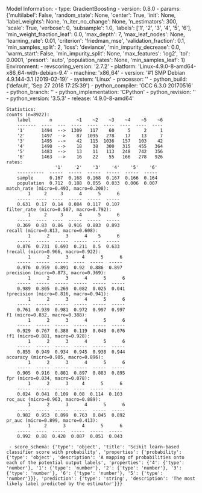 Model Information:
	 - type: GradientBoosting
	 - version: 0.8.0
	 - params: {'multilabel': False, 'random_state': None, 'center': True, 'init': None, 'label_weights': None, 'n_iter_no_change': None, 'n_estimators': 300, 'scale': True, 'verbose': 0, 'subsample': 1.0, 'labels': ['1', '2', '3', '4', '5', '6'], 'min_weight_fraction_leaf': 0.0, 'max_depth': 7, 'max_leaf_nodes': None, 'learning_rate': 0.01, 'criterion': 'friedman_mse', 'validation_fraction': 0.1, 'min_samples_split': 2, 'loss': 'deviance', 'min_impurity_decrease': 0.0, 'warm_start': False, 'min_impurity_split': None, 'max_features': 'log2', 'tol': 0.0001, 'presort': 'auto', 'population_rates': None, 'min_samples_leaf': 1}
	Environment:
	 - revscoring_version: '2.7.2'
	 - platform: 'Linux-4.9.0-8-amd64-x86_64-with-debian-9.4'
	 - machine: 'x86_64'
	 - version: '#1 SMP Debian 4.9.144-3.1 (2019-02-19)'
	 - system: 'Linux'
	 - processor: ''
	 - python_build: ('default', 'Sep 27 2018 17:25:39')
	 - python_compiler: 'GCC 6.3.0 20170516'
	 - python_branch: ''
	 - python_implementation: 'CPython'
	 - python_revision: ''
	 - python_version: '3.5.3'
	 - release: '4.9.0-8-amd64'
	
	Statistics:
	counts (n=8922):
		label       n         ~1    ~2    ~3    ~4    ~5    ~6
		-------  ----  ---  ----  ----  ----  ----  ----  ----
		'1'      1494  -->  1309   117    60     5     2     1
		'2'      1497  -->    87  1095   278    17    13     7
		'3'      1495  -->    42   115  1036   157   103    42
		'4'      1490  -->    18    38   300   315   455   364
		'5'      1483  -->    13    11   113   248   742   356
		'6'      1463  -->    16    22    55   166   278   926
	rates:
		              '1'    '2'    '3'    '4'    '5'    '6'
		----------  -----  -----  -----  -----  -----  -----
		sample      0.167  0.168  0.168  0.167  0.166  0.164
		population  0.712  0.188  0.055  0.033  0.006  0.007
	match_rate (micro=0.493, macro=0.208):
		    1     2     3      4      5      6
		-----  ----  ----  -----  -----  -----
		0.631  0.17  0.14  0.084  0.117  0.107
	filter_rate (micro=0.507, macro=0.792):
		    1     2     3      4      5      6
		-----  ----  ----  -----  -----  -----
		0.369  0.83  0.86  0.916  0.883  0.893
	recall (micro=0.813, macro=0.608):
		    1      2      3      4    5      6
		-----  -----  -----  -----  ---  -----
		0.876  0.731  0.693  0.211  0.5  0.633
	!recall (micro=0.966, macro=0.922):
		    1      2      3     4      5      6
		-----  -----  -----  ----  -----  -----
		0.976  0.959  0.891  0.92  0.886  0.897
	precision (micro=0.873, macro=0.369):
		    1      2      3      4      5      6
		-----  -----  -----  -----  -----  -----
		0.989  0.805  0.269  0.082  0.025  0.041
	!precision (micro=0.816, macro=0.941):
		    1      2      3      4      5      6
		-----  -----  -----  -----  -----  -----
		0.761  0.939  0.981  0.972  0.997  0.997
	f1 (micro=0.832, macro=0.388):
		    1      2      3      4      5      6
		-----  -----  -----  -----  -----  -----
		0.929  0.767  0.388  0.119  0.048  0.076
	!f1 (micro=0.881, macro=0.928):
		    1      2      3      4      5      6
		-----  -----  -----  -----  -----  -----
		0.855  0.949  0.934  0.945  0.938  0.944
	accuracy (micro=0.905, macro=0.896):
		    1      2      3      4      5      6
		-----  -----  -----  -----  -----  -----
		0.905  0.916  0.881  0.897  0.883  0.895
	fpr (micro=0.034, macro=0.078):
		    1      2      3     4      5      6
		-----  -----  -----  ----  -----  -----
		0.024  0.041  0.109  0.08  0.114  0.103
	roc_auc (micro=0.963, macro=0.889):
		    1      2      3      4      5      6
		-----  -----  -----  -----  -----  -----
		0.982  0.953  0.899  0.763  0.845  0.892
	pr_auc (micro=0.899, macro=0.413):
		    1     2      3      4      5      6
		-----  ----  -----  -----  -----  -----
		0.992  0.88  0.428  0.087  0.051  0.043
	
	 - score_schema: {'type': 'object', 'title': 'Scikit learn-based classifier score with probability', 'properties': {'probability': {'type': 'object', 'description': 'A mapping of probabilities onto each of the potential output labels', 'properties': {'4': {'type': 'number'}, '1': {'type': 'number'}, '2': {'type': 'number'}, '3': {'type': 'number'}, '6': {'type': 'number'}, '5': {'type': 'number'}}}, 'prediction': {'type': 'string', 'description': 'The most likely label predicted by the estimator'}}}

